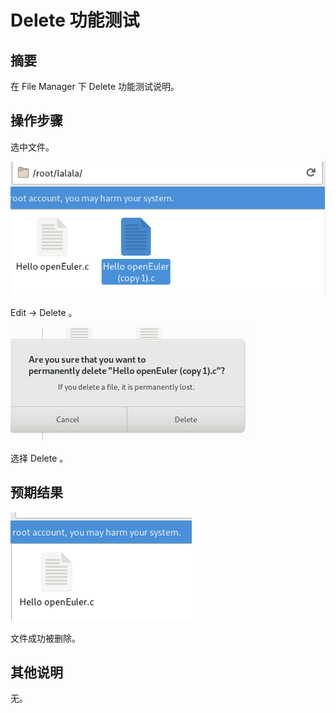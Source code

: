 # Delete 功能测试

## 摘要

在 File Manager 下 Delete 功能测试说明。

## 操作步骤

选中文件。

![Delete功能测试-1](./img/Delete功能测试-1.png)

Edit -> Delete 。

![Delete功能测试-2](./img/Delete功能测试-2.png)

选择 Delete 。

## 预期结果

![Delete功能测试-3](./img/Delete功能测试-3.png)

文件成功被删除。

## 其他说明

无。
